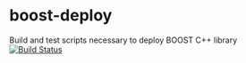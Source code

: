 # boost-deploy
Build and test scripts necessary to deploy BOOST C++ library
[![Build Status](http://ci.sagrid.ac.za:8080/job/boost-deploy/badge/icon)](http://ci.sagrid.ac.za:8080/job/boost-deploy/)
